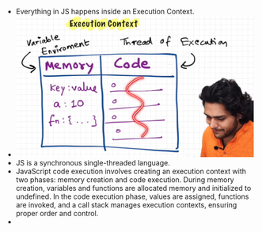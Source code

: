 - Everything in JS happens inside an Execution Context.
- ![](attachments/Pasted%20image%2020241108205811.png)
- JS is a synchronous single-threaded language.
- JavaScript code execution involves creating an execution context with two phases: memory creation and code execution. During memory creation, variables and functions are allocated memory and initialized to undefined. In the code execution phase, values are assigned, functions are invoked, and a call stack manages execution contexts, ensuring proper order and control.
- 